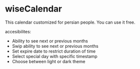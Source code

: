 # wiseCalendar
This calendar customized for persian people. You can use it free.

accesibilites:

- Ability to see next or previous months
- Swip ability to see next or previous months
- Set expire date to restrict duration of time
- Select special day with specific timestamp
- Choose between light or dark theme
